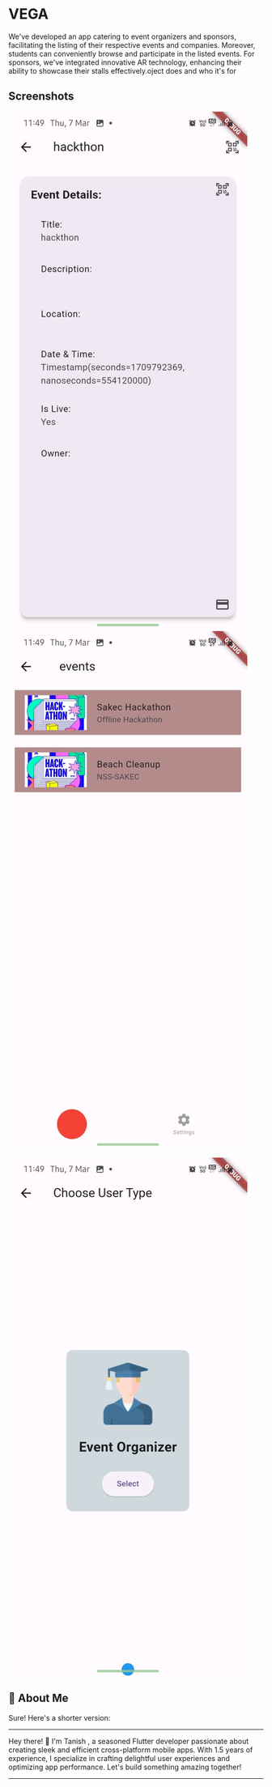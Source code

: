 
# VEGA

We've developed an app catering to event organizers and sponsors, facilitating the listing of their respective events and companies. Moreover, students can conveniently browse and participate in the listed events. For sponsors, we've integrated innovative AR technology, enhancing their ability to showcase their stalls effectively.oject does and who it's for


## Screenshots

![App Screenshot](https://github.com/tanishq507/vega_sakec-main/blob/master/ev.jpeg)
![](https://github.com/tanishq507/vega_sakec-main/blob/master/evv.jpeg)

![](https://github.com/tanishq507/vega_sakec-main/blob/master/st.jpeg)
## 🚀 About Me
Sure! Here's a shorter version:

---

Hey there! 👋 I'm Tanish , a seasoned Flutter developer passionate about creating sleek and efficient cross-platform mobile apps. With 1.5 years of experience, I specialize in crafting delightful user experiences and optimizing app performance. Let's build something amazing together!

---


